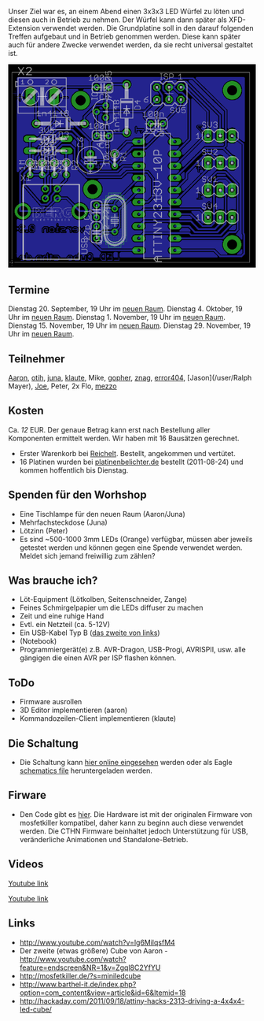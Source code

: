 Unser Ziel war es, an einem Abend einen 3x3x3 LED Würfel zu löten und diesen auch in Betrieb zu nehmen. Der Würfel kann dann später als XFD-Extension verwendet werden. Die Grundplatine soll in den darauf folgenden Treffen aufgebaut und in Betrieb genommen werden. Diese kann später auch für andere Zwecke verwendet werden, da sie recht universal gestaltet ist.

![Embedded image](/images/miniledcube.png)

## Termine

Dienstag 20. September, 19 Uhr im [neuen Raum](/http://cthn.de/treffen/Main#section-Projekte).
Dienstag 4. Oktober, 19 Uhr im [neuen Raum](/http://cthn.de/treffen/Main#section-Projekte).
Dienstag 1. November, 19 Uhr im [neuen Raum](/http://cthn.de/treffen/Main#section-Projekte).
Dienstag 15. November, 19 Uhr im [neuen Raum](/http://cthn.de/treffen/Main#section-Projekte).
Dienstag 29. November, 19 Uhr im [neuen Raum](/http://cthn.de/treffen/Main#section-Projekte).


## Teilnehmer

[Aaron](/user/aaron), [otih](/user/otih), [juna](/user/Juna), [klaute](/user/klaute), Mike, [gopher](/user/gopher), [znag](/user/znag), [error404](/user/error404), [Jason](/user/Ralph Mayer), [Joe](/user/Joe), Peter, 2x Flo, [mezzo](/user/mezzo)


## Kosten

Ca. *12* EUR. Der genaue Betrag kann erst nach Bestellung aller Komponenten ermittelt werden. Wir haben mit 16 Bausätzen gerechnet.

* Erster Warenkorb bei [Reichelt](/https://secure.reichelt.de/index.html?;ACTION=20;AWKID=489868;PROVID=2084). Bestellt, angekommen und vertütet.
* 16 Platinen wurden bei [platinenbelichter.de](/http://platinenbelichter.de) bestellt (2011-08-24) und kommen hoffentlich bis Dienstag.

## Spenden für den Worhshop

* Eine Tischlampe für den neuen Raum (Aaron/Juna)
* Mehrfachsteckdose (Juna)
* Lötzinn (Peter)
* Es sind ~500-1000 3mm LEDs (Orange) verfügbar, müssen aber jeweils getestet werden und können gegen eine Spende verwendet werden. Meldet sich jemand freiwillig zum zählen?

## Was brauche ich?

* Löt-Equipment (Lötkolben, Seitenschneider, Zange)
* Feines Schmirgelpapier um die LEDs diffuser zu machen
* Zeit und eine ruhige Hand
* Evtl. ein Netzteil (ca. 5-12V)
* Ein USB-Kabel Typ B ([das zweite von links](/http://de.wikipedia.org/w/index.php?title=Datei:USB-Steckerformen.jpg))
* (Notebook)
* Programmiergerät(e) z.B. AVR-Dragon, USB-Progi, AVRISPII, usw. alle gängigen die einen AVR per ISP flashen können.

## ToDo

* Firmware ausrollen
* 3D Editor implementieren (aaron)
* Kommandozeilen-Client implementieren (klaute)

## Die Schaltung

* Die Schaltung kann [hier online eingesehen](/http://www.circuitbee.com/circuit/view/0000000147) werden oder als Eagle [schematics file](/https://github.com/klaute/Cthn.de-MiniLEDCube/blob/USB/pcb/miniledcube.sch) heruntergeladen werden.

## Firware

* Den Code gibt es [hier](/https://github.com/klaute/Cthn.de-MiniLEDCube). Die Hardware ist mit der originalen Firmware von mosfetkiller kompatibel, daher kann zu beginn auch diese verwendet werden. Die CTHN Firmware beinhaltet jedoch Unterstützung für USB, veränderliche Animationen und Standalone-Betrieb.

## Videos

[Youtube link](http://www.youtube.com/watch?v=Zgql8C2YfYU&feature=related )

[Youtube link](http://www.youtube.com/watch?v=lg6MilqsfM4 )


## Links

* http://www.youtube.com/watch?v=lg6MilqsfM4
* Der zweite (etwas größere) Cube von Aaron - http://www.youtube.com/watch?feature=endscreen&NR=1&v=Zgql8C2YfYU
* http://mosfetkiller.de/?s=miniledcube
* http://www.barthel-it.de/index.php?option=com_content&view=article&id=6&Itemid=18
* http://hackaday.com/2011/09/18/attiny-hacks-2313-driving-a-4x4x4-led-cube/

